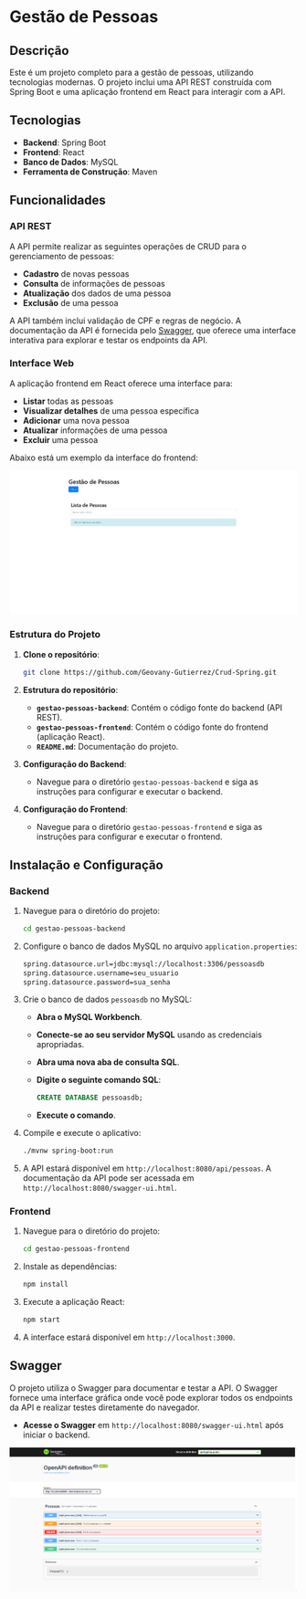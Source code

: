 # Gestão de Pessoas

## Descrição

Este é um projeto completo para a gestão de pessoas, utilizando tecnologias modernas. O projeto inclui uma API REST construída com Spring Boot e uma aplicação frontend em React para interagir com a API.

## Tecnologias

- **Backend**: Spring Boot
- **Frontend**: React
- **Banco de Dados**: MySQL
- **Ferramenta de Construção**: Maven

## Funcionalidades

### API REST

A API permite realizar as seguintes operações de CRUD para o gerenciamento de pessoas:

- **Cadastro** de novas pessoas
- **Consulta** de informações de pessoas
- **Atualização** dos dados de uma pessoa
- **Exclusão** de uma pessoa

A API também inclui validação de CPF e regras de negócio. A documentação da API é fornecida pelo [Swagger](#swagger), que oferece uma interface interativa para explorar e testar os endpoints da API.

### Interface Web

A aplicação frontend em React oferece uma interface para:

- **Listar** todas as pessoas
- **Visualizar detalhes** de uma pessoa específica
- **Adicionar** uma nova pessoa
- **Atualizar** informações de uma pessoa
- **Excluir** uma pessoa

Abaixo está um exemplo da interface do frontend:

![Imagem da Interface React](image-1.png)

### Estrutura do Projeto

1. **Clone o repositório**:

    ```bash
    git clone https://github.com/Geovany-Gutierrez/Crud-Spring.git
    ```

2. **Estrutura do repositório**:

    - **`gestao-pessoas-backend`**: Contém o código fonte do backend (API REST).
    - **`gestao-pessoas-frontend`**: Contém o código fonte do frontend (aplicação React).
    - **`README.md`**: Documentação do projeto.

3. **Configuração do Backend**:

    - Navegue para o diretório `gestao-pessoas-backend` e siga as instruções para configurar e executar o backend.

4. **Configuração do Frontend**:

    - Navegue para o diretório `gestao-pessoas-frontend` e siga as instruções para configurar e executar o frontend.

## Instalação e Configuração

### Backend

1. Navegue para o diretório do projeto:

    ```bash
    cd gestao-pessoas-backend
    ```

2. Configure o banco de dados MySQL no arquivo `application.properties`:

    ```properties
    spring.datasource.url=jdbc:mysql://localhost:3306/pessoasdb
    spring.datasource.username=seu_usuario
    spring.datasource.password=sua_senha
    ```

3. Crie o banco de dados `pessoasdb` no MySQL:

    - **Abra o MySQL Workbench**.
    - **Conecte-se ao seu servidor MySQL** usando as credenciais apropriadas.
    - **Abra uma nova aba de consulta SQL**.
    - **Digite o seguinte comando SQL**:

      ```sql
      CREATE DATABASE pessoasdb;
      ```

    - **Execute o comando**.

4. Compile e execute o aplicativo:

    ```bash
    ./mvnw spring-boot:run
    ```

5. A API estará disponível em `http://localhost:8080/api/pessoas`. A documentação da API pode ser acessada em `http://localhost:8080/swagger-ui.html`.

### Frontend

1. Navegue para o diretório do projeto:

    ```bash
    cd gestao-pessoas-frontend
    ```

2. Instale as dependências:

    ```bash
    npm install
    ```

3. Execute a aplicação React:

    ```bash
    npm start
    ```

4. A interface estará disponível em `http://localhost:3000`.

## Swagger

O projeto utiliza o Swagger para documentar e testar a API. O Swagger fornece uma interface gráfica onde você pode explorar todos os endpoints da API e realizar testes diretamente do navegador.

- **Acesse o Swagger** em `http://localhost:8080/swagger-ui.html` após iniciar o backend.
  
![Imagem do Swagger](image.png)
